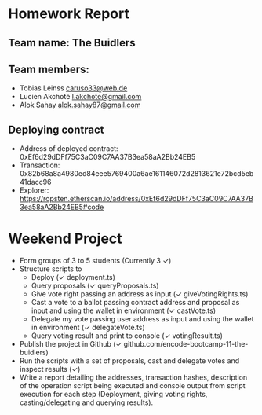 # Homework Report

## Team name: The Buidlers

## Team members:
* Tobias Leinss <caruso33@web.de>
* Lucien Akchoté <l.akchote@gmail.com>
* Alok Sahay <alok.sahay87@gmail.com>

## Deploying contract
* Address of deployed contract: 0xEf6d29dDFf75C3aC09C7AA37B3ea58aA2Bb24EB5
* Transaction: 0x82b68a8a4980ed84eee5769400a6ae161146072d2813621e72bcd5eb41dacc96
* Explorer: https://ropsten.etherscan.io/address/0xEf6d29dDFf75C3aC09C7AA37B3ea58aA2Bb24EB5#code

# Weekend Project
* Form groups of 3 to 5 students (Currently 3 ✓)
* Structure scripts to
  * Deploy (✓ deployment.ts)
  * Query proposals (✓ queryProposals.ts)
  * Give vote right passing an address as input (✓ giveVotingRights.ts)
  * Cast a vote to a ballot passing contract address and proposal as input and using the wallet in environment (✓ castVote.ts)
  * Delegate my vote passing user address as input and using the wallet in environment (✓ delegateVote.ts)
  * Query voting result and print to console (✓ votingResult.ts)
* Publish the project in Github (✓ github.com/encode-bootcamp-11-the-buidlers)
* Run the scripts with a set of proposals, cast and delegate votes and inspect results (✓)
* Write a report detailing the addresses, transaction hashes, description of the operation script being executed and console output from script execution for each step (Deployment, giving voting rights, casting/delegating and querying results).

